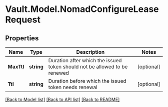 # Vault.Model.NomadConfigureLeaseRequest

## Properties

Name | Type | Description | Notes
------------ | ------------- | ------------- | -------------
**MaxTtl** | **string** | Duration after which the issued token should not be allowed to be renewed | [optional] 
**Ttl** | **string** | Duration before which the issued token needs renewal | [optional] 

[[Back to Model list]](../README.md#documentation-for-models) [[Back to API list]](../README.md#documentation-for-api-endpoints) [[Back to README]](../README.md)

